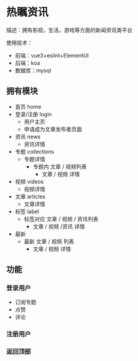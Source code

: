 # 热瞩资讯
描述：拥有影视，生活，游戏等方面的新闻资讯类平台

使用技术：

* 前端：vue3+eslint+ElementUI
* 后端：koa
* 数据库：mysql



## 拥有模块

* 首页 home
* 登录/注册 login
  * 用户主页
  * 申请成为文章发布者页面
* 资讯 news
  * 资讯详情
* 专题 collections
  * 专题详情
    * 专题内 文章 / 视频列表
      * 文章 / 视频 详情
* 视频 videos
  * 视频详情
* 文章 articles
  * 文章详情
* 标签 label
  * 标签对应 文章 / 视频 / 资讯列表
    * 文章 / 视频 /资讯 详情
* 最新
  * 最新 文章 / 视频 列表
    * 文章 / 视频 详情

  
## 功能

### 登录用户

* 订阅专题
* 点赞
* 评论

### 注册用户

### 返回顶部

